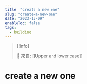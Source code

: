 ```yaml
---
title: "create a new one"
slug: "create-a-new-one"
date: "2023-12-09"
enableToc: false
tags:
  - building
---
```


> [!info]
>
> 🌱 來自: [[Upper and lower case]]

# create a new one


